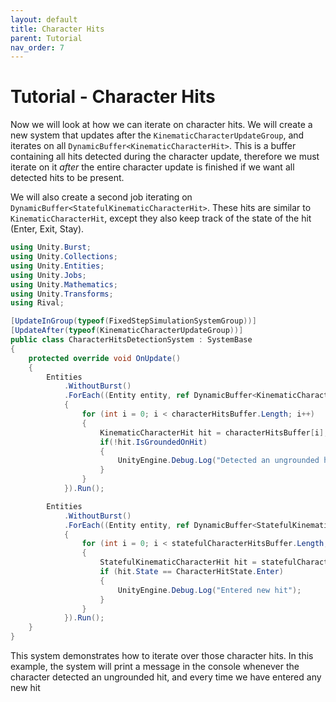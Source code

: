 ```yaml
---
layout: default
title: Character Hits
parent: Tutorial
nav_order: 7
---
```


# Tutorial - Character Hits

Now we will look at how we can iterate on character hits. We will create a new system that updates after the `KinematicCharacterUpdateGroup`, and iterates on all `DynamicBuffer<KinematicCharacterHit>`. This is a buffer containing all hits detected during the character update, therefore we must iterate on it *after* the entire character update is finished if we want all detected hits to be present.

We will also create a second job iterating on `DynamicBuffer<StatefulKinematicCharacterHit>`. These hits are similar to `KinematicCharacterHit`, except they also keep track of the state of the hit (Enter, Exit, Stay).

```cs
using Unity.Burst;
using Unity.Collections;
using Unity.Entities;
using Unity.Jobs;
using Unity.Mathematics;
using Unity.Transforms;
using Rival;

[UpdateInGroup(typeof(FixedStepSimulationSystemGroup))]
[UpdateAfter(typeof(KinematicCharacterUpdateGroup))]
public class CharacterHitsDetectionSystem : SystemBase
{
    protected override void OnUpdate()
    {
        Entities
            .WithoutBurst()
            .ForEach((Entity entity, ref DynamicBuffer<KinematicCharacterHit> characterHitsBuffer) => 
            {
                for (int i = 0; i < characterHitsBuffer.Length; i++)
                {
                    KinematicCharacterHit hit = characterHitsBuffer[i];
                    if(!hit.IsGroundedOnHit)
                    {
                        UnityEngine.Debug.Log("Detected an ungrounded hit");
                    }
                }
            }).Run();

        Entities
            .WithoutBurst()
            .ForEach((Entity entity, ref DynamicBuffer<StatefulKinematicCharacterHit> statefulCharacterHitsBuffer) =>
            {
                for (int i = 0; i < statefulCharacterHitsBuffer.Length; i++)
                {
                    StatefulKinematicCharacterHit hit = statefulCharacterHitsBuffer[i];
                    if (hit.State == CharacterHitState.Enter)
                    {
                        UnityEngine.Debug.Log("Entered new hit");
                    }
                }
            }).Run();
    }
}
```

This system demonstrates how to iterate over those character hits. In this example, the system will print a message in the console whenever the character detected an ungrounded hit, and every time we have entered any new hit